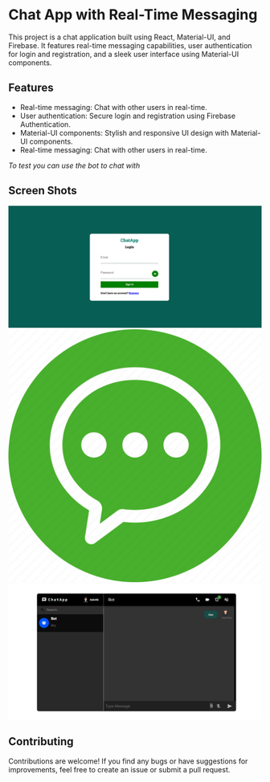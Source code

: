 <h1>Chat App with Real-Time Messaging</h1>
<p>This project is a chat application built using React, Material-UI, and Firebase. It features real-time messaging capabilities, user authentication for login and registration, and a sleek user interface using Material-UI components.</p>

<h2>Features</h2>
<ul>
<li>Real-time messaging: Chat with other users in real-time.</li>
<li>User authentication: Secure login and registration using Firebase Authentication.</li>
<li>Material-UI components: Stylish and responsive UI design with Material-UI components.</li>
<li>Real-time messaging: Chat with other users in real-time.</li>
</ul>

<i>To test you can use the bot to chat with</i>

<h2>Screen Shots</h2>
<img src="./src/img/login.png">
<img src="./src/img/logo.png">
<img src="./src/img/home.png">

<h2>Contributing</h2>
<p>Contributions are welcome! If you find any bugs or have suggestions for improvements, feel free to create an issue or submit a pull request.</p>